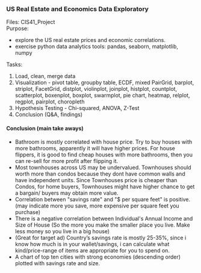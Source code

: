### US Real Estate and Economics Data Exploratory
Files: CIS41_Project <br>
Purpose: 
- explore the US real estate prices and economic correlations.
- exercise python data analytics tools: pandas, seaborn, matplotlib, numpy

Tasks:
1. Load, clean, merge data
2. Visualization - pivot table, groupby table, ECDF, mixed PairGrid, barplot, striplot, FacetGrid, distplot, violinplot, joinplot, histplot, countplot, scatterplot, boxenplot, boxplot, swarmplot, pie chart, heatmap, relplot, regplot, pairplot, choropleth
3. Hypothesis Testing - Chi-squared, ANOVA, Z-Test
4. Conclusion (Q&A, findings) 

#### Conclusion (main take aways)
- Bathroom is mostly correlated with house price. Try to buy houses with more bathrooms, apparently it will have higher prices. For house flippers, it is good to find cheap houses with more bathrooms, then you can re-sell for more profit after flipping it.
- Most townhouses across US may be undervalued. Townhouses should worth more than condos because they dont have common walls and have independent units. Since Townhouses price is cheaper than Condos, for home buyers, Townhouses might have higher chance to get a bargain/ buyers may obtain more value.
- Correlation between "savings rate" and "$ per square feet" is positive. (may indicate more you save, more expensive per square feet you purchase)
- There is a negative correlation between Individual's Annual Income and Size of House (So the more you make the smaller place you live. Make less money so you live in a big house)
- (Great for target ad) Country’s savings rate is mostly 25-35%, since i know how much is in your wallet/savings, i can calculate what kind/price-range of items are appropriate for you to spend on.
- A chart of top ten cities with strong economies (descending order) plotted with savings rate and size.
